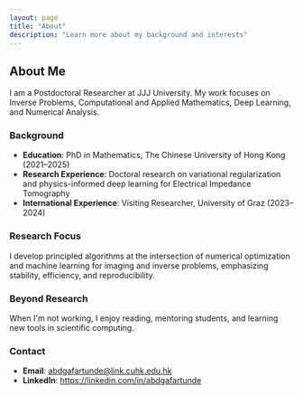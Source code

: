 ```yaml
---
layout: page
title: "About"
description: "Learn more about my background and interests"
---
```


## About Me

I am a Postdoctoral Researcher at JJJ University. My work focuses on Inverse Problems, Computational and Applied Mathematics, Deep Learning, and Numerical Analysis.

### Background

- **Education**: PhD in Mathematics, The Chinese University of Hong Kong (2021–2025)
- **Research Experience**: Doctoral research on variational regularization and physics-informed deep learning for Electrical Impedance Tomography
- **International Experience**: Visiting Researcher, University of Graz (2023–2024)

### Research Focus

I develop principled algorithms at the intersection of numerical optimization and machine learning for imaging and inverse problems, emphasizing stability, efficiency, and reproducibility.

### Beyond Research

When I'm not working, I enjoy reading, mentoring students, and learning new tools in scientific computing.

### Contact

- **Email**: abdgafartunde@link.cuhk.edu.hk
- **LinkedIn**: https://linkedin.com/in/abdgafartunde

